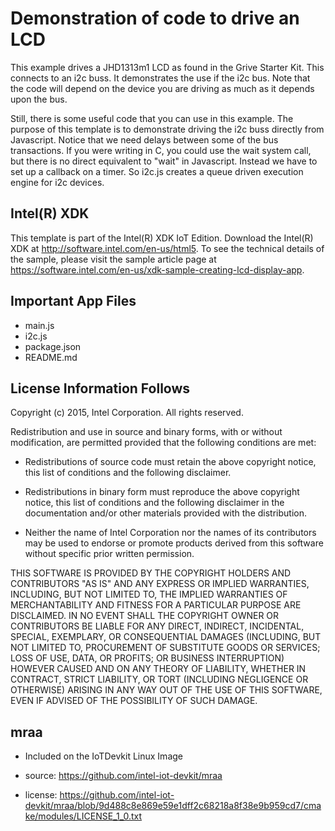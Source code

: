 Demonstration of code to drive an LCD
=====================================

This example drives a JHD1313m1 LCD as found in the Grive Starter Kit. This connects
to an i2c buss. It demonstrates the use if the i2c bus. Note that the code will 
depend on the device you are driving as much as it depends upon the bus.

Still, there is some useful code that you can use in this example.  The purpose of this template
is to demonstrate driving the i2c buss directly from Javascript. Notice that we need delays between some
of the bus transactions. If you were writing in C, you could use the wait system call, but there is no 
direct equivalent to "wait" in Javascript. Instead we have to set up a callback on a timer. So i2c.js 
creates a queue driven execution engine for i2c devices.


Intel(R) XDK
-------------------------------------------
This template is part of the Intel(R) XDK IoT Edition.
Download the Intel(R) XDK at http://software.intel.com/en-us/html5. To see the technical details of the sample,
please visit the sample article page at https://software.intel.com/en-us/xdk-sample-creating-lcd-display-app.


Important App Files
---------------------------
* main.js
* i2c.js
* package.json
* README.md

License Information Follows
---------------------------
Copyright (c) 2015, Intel Corporation. All rights reserved.

Redistribution and use in source and binary forms, with or without modification,
are permitted provided that the following conditions are met:

- Redistributions of source code must retain the above copyright notice,
  this list of conditions and the following disclaimer.

- Redistributions in binary form must reproduce the above copyright notice,
  this list of conditions and the following disclaimer in the documentation
  and/or other materials provided with the distribution.

- Neither the name of Intel Corporation nor the names of its contributors
  may be used to endorse or promote products derived from this software
  without specific prior written permission.

THIS SOFTWARE IS PROVIDED BY THE COPYRIGHT HOLDERS AND CONTRIBUTORS "AS IS"
AND ANY EXPRESS OR IMPLIED WARRANTIES, INCLUDING, BUT NOT LIMITED TO,
THE IMPLIED WARRANTIES OF MERCHANTABILITY AND FITNESS FOR A PARTICULAR PURPOSE
ARE DISCLAIMED. IN NO EVENT SHALL THE COPYRIGHT OWNER OR CONTRIBUTORS BE
LIABLE FOR ANY DIRECT, INDIRECT, INCIDENTAL, SPECIAL, EXEMPLARY, OR
CONSEQUENTIAL DAMAGES (INCLUDING, BUT NOT LIMITED TO, PROCUREMENT OF SUBSTITUTE
GOODS OR SERVICES; LOSS OF USE, DATA, OR PROFITS; OR BUSINESS INTERRUPTION)
HOWEVER CAUSED AND ON ANY THEORY OF LIABILITY, WHETHER IN CONTRACT, STRICT
LIABILITY, OR TORT (INCLUDING NEGLIGENCE OR OTHERWISE) ARISING IN ANY WAY OUT
OF THE USE OF THIS SOFTWARE, EVEN IF ADVISED OF THE POSSIBILITY OF SUCH DAMAGE.

mraa
--------------------------------------------
* Included on the IoTDevkit Linux Image

* source:  https://github.com/intel-iot-devkit/mraa
* license:  https://github.com/intel-iot-devkit/mraa/blob/9d488c8e869e59e1dff2c68218a8f38e9b959cd7/cmake/modules/LICENSE_1_0.txt
